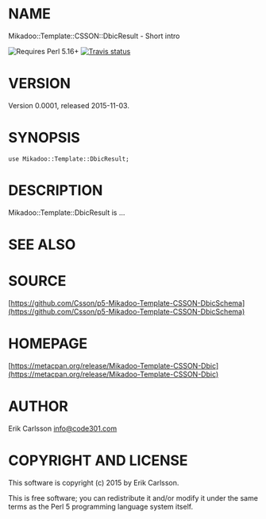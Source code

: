 # NAME

Mikadoo::Template::CSSON::DbicResult - Short intro

![Requires Perl 5.16+](https://img.shields.io/badge/perl-5.16+-brightgreen.svg) [![Travis status](https://api.travis-ci.org/Csson/p5-Mikadoo-Template-CSSON-DbicSchema.svg?branch=master)](https://travis-ci.org/Csson/p5-Mikadoo-Template-CSSON-DbicSchema)

# VERSION

Version 0.0001, released 2015-11-03.

# SYNOPSIS

    use Mikadoo::Template::DbicResult;

# DESCRIPTION

Mikadoo::Template::DbicResult is ...

# SEE ALSO

# SOURCE

[https://github.com/Csson/p5-Mikadoo-Template-CSSON-DbicSchema](https://github.com/Csson/p5-Mikadoo-Template-CSSON-DbicSchema)

# HOMEPAGE

[https://metacpan.org/release/Mikadoo-Template-CSSON-Dbic](https://metacpan.org/release/Mikadoo-Template-CSSON-Dbic)

# AUTHOR

Erik Carlsson <info@code301.com>

# COPYRIGHT AND LICENSE

This software is copyright (c) 2015 by Erik Carlsson.

This is free software; you can redistribute it and/or modify it under
the same terms as the Perl 5 programming language system itself.
